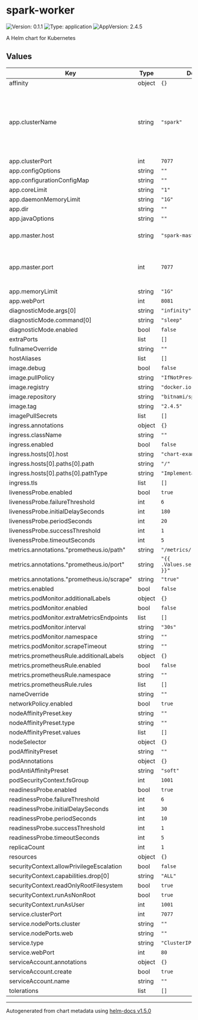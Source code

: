 # spark-worker

![Version: 0.1.1](https://img.shields.io/badge/Version-0.1.1-informational?style=flat-square) ![Type: application](https://img.shields.io/badge/Type-application-informational?style=flat-square) ![AppVersion: 2.4.5](https://img.shields.io/badge/AppVersion-2.4.5-informational?style=flat-square)

A Helm chart for Kubernetes

## Values

| Key | Type | Default | Description |
|-----|------|---------|-------------|
| affinity | object | `{}` |  |
| app.clusterName | string | `"spark"` | Used for network policy, must be the same declared on spark master release |
| app.clusterPort | int | `7077` |  |
| app.configOptions | string | `""` |  |
| app.configurationConfigMap | string | `""` |  |
| app.coreLimit | string | `"1"` |  |
| app.daemonMemoryLimit | string | `"1G"` |  |
| app.dir | string | `""` |  |
| app.javaOptions | string | `""` |  |
| app.master.host | string | `"spark-master"` | Master service name |
| app.master.port | int | `7077` | Master service port (usually `7077`) |
| app.memoryLimit | string | `"1G"` |  |
| app.webPort | int | `8081` |  |
| diagnosticMode.args[0] | string | `"infinity"` |  |
| diagnosticMode.command[0] | string | `"sleep"` |  |
| diagnosticMode.enabled | bool | `false` |  |
| extraPorts | list | `[]` |  |
| fullnameOverride | string | `""` |  |
| hostAliases | list | `[]` |  |
| image.debug | bool | `false` |  |
| image.pullPolicy | string | `"IfNotPresent"` |  |
| image.registry | string | `"docker.io"` |  |
| image.repository | string | `"bitnami/spark"` |  |
| image.tag | string | `"2.4.5"` |  |
| imagePullSecrets | list | `[]` |  |
| ingress.annotations | object | `{}` |  |
| ingress.className | string | `""` |  |
| ingress.enabled | bool | `false` |  |
| ingress.hosts[0].host | string | `"chart-example.local"` |  |
| ingress.hosts[0].paths[0].path | string | `"/"` |  |
| ingress.hosts[0].paths[0].pathType | string | `"ImplementationSpecific"` |  |
| ingress.tls | list | `[]` |  |
| livenessProbe.enabled | bool | `true` |  |
| livenessProbe.failureThreshold | int | `6` |  |
| livenessProbe.initialDelaySeconds | int | `180` |  |
| livenessProbe.periodSeconds | int | `20` |  |
| livenessProbe.successThreshold | int | `1` |  |
| livenessProbe.timeoutSeconds | int | `5` |  |
| metrics.annotations."prometheus.io/path" | string | `"/metrics/"` |  |
| metrics.annotations."prometheus.io/port" | string | `"{{ .Values.service.webPort }}"` |  |
| metrics.annotations."prometheus.io/scrape" | string | `"true"` |  |
| metrics.enabled | bool | `false` |  |
| metrics.podMonitor.additionalLabels | object | `{}` |  |
| metrics.podMonitor.enabled | bool | `false` |  |
| metrics.podMonitor.extraMetricsEndpoints | list | `[]` |  |
| metrics.podMonitor.interval | string | `"30s"` |  |
| metrics.podMonitor.namespace | string | `""` |  |
| metrics.podMonitor.scrapeTimeout | string | `""` |  |
| metrics.prometheusRule.additionalLabels | object | `{}` |  |
| metrics.prometheusRule.enabled | bool | `false` |  |
| metrics.prometheusRule.namespace | string | `""` |  |
| metrics.prometheusRule.rules | list | `[]` |  |
| nameOverride | string | `""` |  |
| networkPolicy.enabled | bool | `true` |  |
| nodeAffinityPreset.key | string | `""` |  |
| nodeAffinityPreset.type | string | `""` |  |
| nodeAffinityPreset.values | list | `[]` |  |
| nodeSelector | object | `{}` |  |
| podAffinityPreset | string | `""` |  |
| podAnnotations | object | `{}` |  |
| podAntiAffinityPreset | string | `"soft"` |  |
| podSecurityContext.fsGroup | int | `1001` |  |
| readinessProbe.enabled | bool | `true` |  |
| readinessProbe.failureThreshold | int | `6` |  |
| readinessProbe.initialDelaySeconds | int | `30` |  |
| readinessProbe.periodSeconds | int | `10` |  |
| readinessProbe.successThreshold | int | `1` |  |
| readinessProbe.timeoutSeconds | int | `5` |  |
| replicaCount | int | `1` |  |
| resources | object | `{}` |  |
| securityContext.allowPrivilegeEscalation | bool | `false` |  |
| securityContext.capabilities.drop[0] | string | `"ALL"` |  |
| securityContext.readOnlyRootFilesystem | bool | `true` |  |
| securityContext.runAsNonRoot | bool | `true` |  |
| securityContext.runAsUser | int | `1001` |  |
| service.clusterPort | int | `7077` |  |
| service.nodePorts.cluster | string | `""` |  |
| service.nodePorts.web | string | `""` |  |
| service.type | string | `"ClusterIP"` |  |
| service.webPort | int | `80` |  |
| serviceAccount.annotations | object | `{}` |  |
| serviceAccount.create | bool | `true` |  |
| serviceAccount.name | string | `""` |  |
| tolerations | list | `[]` |  |

----------------------------------------------
Autogenerated from chart metadata using [helm-docs v1.5.0](https://github.com/norwoodj/helm-docs/releases/v1.5.0)
